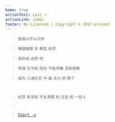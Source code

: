 ```yaml
---
home: true
actionText: Last →
actionLink: /pdd/
footer: No Licensed | Copyright © 2017-present
---
```


> `很高兴不认识你`

> `懒癌晚期` `非` `典型` `码农`

> `发际线` `还好` `吧`

> `早就` `见不到` `阳光`
> `不能早睡`
> `没有夜晚`

> `成为` `人海茫茫` `中` `最` `无力` `的` `那个`

> ` `

> `纪念` `有没有` `不太清楚` `的` `过去` `和` `一些人`

> ` `

> [`Start ->`](react/componentdidupdate.md)


